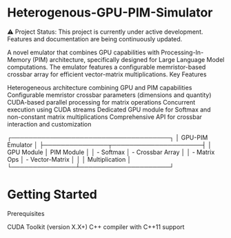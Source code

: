 # Heterogenous-GPU-PIM-Simulator
⚠️ Project Status: This project is currently under active development. Features and documentation are being continuously updated.

A novel emulator that combines GPU capabilities with Processing-In-Memory (PIM) architecture, specifically designed for Large Language Model computations. The emulator features a configurable memristor-based crossbar array for efficient vector-matrix multiplications.
Key Features

Heterogeneous architecture combining GPU and PIM capabilities
Configurable memristor crossbar parameters (dimensions and quantity)
CUDA-based parallel processing for matrix operations
Concurrent execution using CUDA streams
Dedicated GPU module for Softmax and non-constant matrix multiplications
Comprehensive API for crossbar interaction and customization

┌─────────────────────────────────────┐
│           GPU-PIM Emulator          │
├───────────────┬─────────────────────┤
│   GPU Module  │    PIM Module       │
│ - Softmax     │  - Crossbar Array   │
│ - Matrix Ops  │  - Vector-Matrix    │
│               │    Multiplication   │
└───────────────┴─────────────────────┘
# Getting Started
Prerequisites

CUDA Toolkit (version X.X+)
C++ compiler with C++11 support
